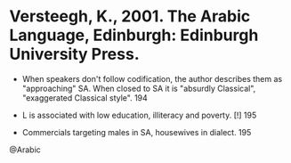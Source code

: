 # Versteegh, K., 2001. The Arabic Language, Edinburgh: Edinburgh University Press.

- When speakers don't follow codification, the author describes them as "approaching" SA. When closed to SA it is "absurdly Classical", "exaggerated Classical style". 194

- L is associated with low education, illiteracy and poverty. [!] 195

- Commercials targeting males in SA, housewives in dialect. 195

@Arabic

